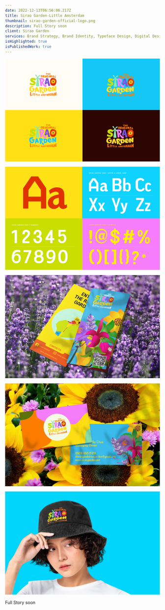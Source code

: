 ```yaml
---
date: 2022-12-13T06:56:06.217Z
title: Sirao Garden-Little Amsterdam
thumbnail: sirao-garden-official-logo.png
description: Full Story soon
client: Sirao Garden
services: Brand Strategy, Brand Identity, Typeface Design, Digital Design, Illustration
isHighlighted: true
isPublishedWork: true
---
```

![Tribox Design portfolio](official-logo-of-sirao-garden-laartboard-1.png "Tribox Design Sirao Garden")

![](artboard-2.jpg)



![Tribox Design portfolio](12-2.jpg "Tribox Design Sirao Garden")

![Tribox Design portfolio](12-1-copy.jpg "Tribox Design Sirao Garden")

![Tribox Design portfolio](s84-pm-2698-ploy-mockup.jpg "Tribox Design Sirao Garden")

Full Story soon